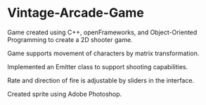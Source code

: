 # Vintage-Arcade-Game
Game created using C++, openFrameworks, and Object-Oriented Programming to create a 2D shooter game.

Game supports movement of characters by matrix transformation.

Implemented an Emitter class to support shooting capabilities.

Rate and direction of fire is adjustable by sliders in the interface.

Created sprite using Adobe Photoshop.

